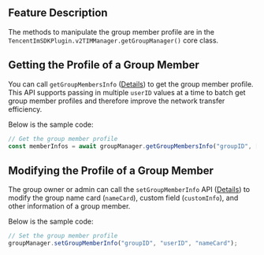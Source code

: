 ## Feature Description

The methods to manipulate the group member profile are in the `TencentImSDKPlugin.v2TIMManager.getGroupManager()` core class.

[](id:getGroupMembersInfo)

## Getting the Profile of a Group Member

You can call `getGroupMembersInfo` ([Details](https://comm.qq.com/im/doc/RN/en/Api/V2TIMGroupManager/getGroupMembersInfo.html)) to get the group member profile. This API supports passing in multiple `userID` values at a time to batch get group member profiles and therefore improve the network transfer efficiency.

Below is the sample code:

```javascript
// Get the group member profile
const memberInfos = await groupManager.getGroupMembersInfo("groupID", ["id1"]);
```

[](id:setGroupMemberInfo)

## Modifying the Profile of a Group Member

The group owner or admin can call the `setGroupMemberInfo` API ([Details](https://comm.qq.com/im/doc/RN/en/Api/V2TIMGroupManager/setGroupMemberInfo.html)) to modify the group name card (`nameCard`), custom field (`customInfo`), and other information of a group member.

Below is the sample code:

```javascript
// Set the group member profile
groupManager.setGroupMemberInfo("groupID", "userID", "nameCard");
```
